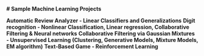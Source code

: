﻿**# Sample Machine Learning Projects**

**Automatic Review Analyzer - Linear Classifiers and Generalizations** 
**Digit recognition - Nonlinear Classification, Linear regression, Collaborative Filtering & Neural networks**
**Collaborative Filtering via Gaussian Mixtures - Unsupervised Learning (Clustering, Generative Models, Mixture Models, EM algorithm)** 
**Text-Based Game - Reinforcement Learning** 